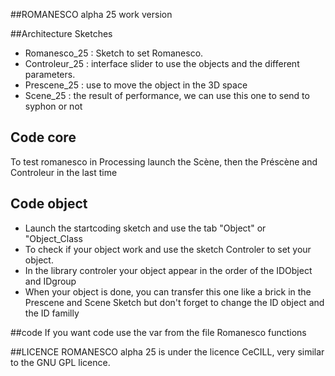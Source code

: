 ##ROMANESCO alpha 25
work version

##Architecture Sketches
* Romanesco_25 : Sketch to set Romanesco.
* Controleur_25 : interface slider to use the objects and the different parameters.
* Prescene_25 : use to move the object in the 3D space
* Scene_25 : the result of performance, we can use this one to send to syphon or not

## Code core
To test romanesco in Processing launch the Scène, then the Préscène and Controleur in the last time

## Code object
* Launch the startcoding sketch and use the tab "Object" or "Object_Class
* To check if your object work and use the sketch Controler to set your object.
* In the library controler your object appear in the order of the IDObject and IDgroup
* When your object is done, you can transfer this one like a brick in the Prescene and Scene Sketch 
but don't forget to change the ID object and the ID familly

##code
If you want code use the var from the file Romanesco functions


##LICENCE
ROMANESCO alpha 25 is under the licence CeCILL, very similar to the GNU GPL licence.
